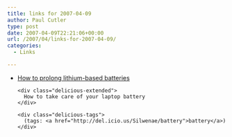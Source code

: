 ```yaml
---
title: links for 2007-04-09
author: Paul Cutler
type: post
date: 2007-04-09T22:21:06+00:00
url: /2007/04/links-for-2007-04-09/
categories:
  - Links

---
```

<ul class="delicious">
  <li>
    <div class="delicious-link">
      <a href="http://www.batteryuniversity.com/parttwo-34.htm">How to prolong lithium-based batteries</a>
    </div>
    
    <div class="delicious-extended">
      How to take care of your laptop battery
    </div>
    
    <div class="delicious-tags">
      (tags: <a href="http://del.icio.us/Silwenae/battery">battery</a>)
    </div>
  </li>
</ul>